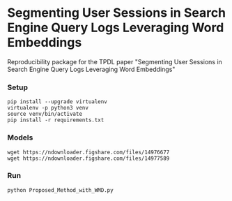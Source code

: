 # Segmenting User Sessions in Search Engine Query Logs Leveraging Word Embeddings
Reproducibility package for the TPDL paper "Segmenting User Sessions in Search Engine Query Logs Leveraging Word Embeddings"

### Setup

```
pip install --upgrade virtualenv
virtualenv -p python3 venv
source venv/bin/activate
pip install -r requirements.txt
```

### Models
```
wget https://ndownloader.figshare.com/files/14976677
wget https://ndownloader.figshare.com/files/14977589
```

### Run
```
python Proposed_Method_with_WMD.py
```
